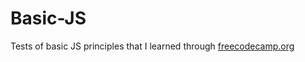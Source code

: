 # Basic-JS
 Tests of basic JS principles that I learned through <a href="freecodecamp.org"> freecodecamp.org </a>
